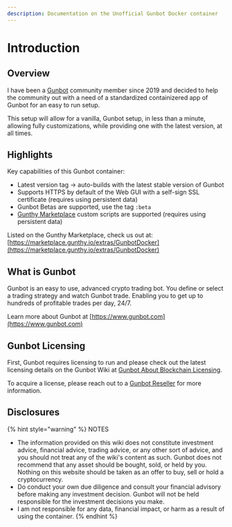 ```yaml
---
description: Documentation on the Unofficial Gunbot Docker container
---
```


# Introduction

## Overview

I have been a [Gunbot](https://gunthy.org/gunbot/) community member since 2019 and decided to help the community out with a need of a standardized containizered app of Gunbot for an easy to run setup.

This setup will allow for a vanilla, Gunbot setup, in less than a minute, allowing fully customizations, while providing one with the latest version, at all times.

## Highlights

Key capabilities of this Gunbot container:

* Latest version tag -> auto-builds with the latest stable version of Gunbot
* Supports HTTPS by default of the Web GUI with a self-sign SSL certificate (requires using persistent data)
* Gunbot Betas are supported, use the tag `:beta`
* [Gunthy Marketplace](https://marketplace.gunthy.io/) custom scripts are supported (requires using persistent data)

Listed on the Gunthy Marketplace, check us out at: [https://marketplace.gunthy.io/extras/GunbotDocker](https://marketplace.gunthy.io/extras/GunbotDocker)

## What is Gunbot

Gunbot is an easy to use, advanced crypto trading bot. You define or select a trading strategy and watch Gunbot trade. Enabling you to get up to hundreds of profitable trades per day, 24/7.

Learn more about Gunbot at [https://www.gunbot.com](https://www.gunbot.com)

## Gunbot Licensing

First, Gunbot requires licensing to run and please check out the latest licensing details on the Gunbot Wiki at [Gunbot About Blockchain Licensing](https://wiki.gunthy.org/about/system-requirements/license-info#blockchain-based-license-system).

To acquire a license, please reach out to a [Gunbot Reseller](https://gunthy.org/resellers/) for more information.

## Disclosures

{% hint style="warning" %}
NOTES

* The information provided on this wiki does not constitute investment advice, financial advice, trading advice, or any other sort of advice, and you should not treat any of the wiki's content as such. Gunbot does not recommend that any asset should be bought, sold, or held by you. Nothing on this website should be taken as an offer to buy, sell or hold a cryptocurrency.
* Do conduct your own due diligence and consult your financial advisory before making any investment decision. Gunbot will not be held responsible for the investment decisions you make.
* I am not responsible for any data, financial impact, or harm as a result of using the container.
{% endhint %}

